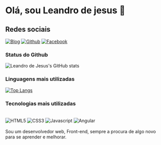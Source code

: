 # Olá, sou Leandro de jesus 👋

## Redes sociais
[![Blog](https://img.shields.io/badge/LinkedIn-0077B5?style=for-the-badge&logo=linkedin&logoColor=white)]([https://](https://www.linkedin.com/in/leandro-de-jesus-0370b6132/))
[![Github](https://img.shields.io/badge/GitHub-100000?style=for-the-badge&logo=github&logoColor=white)](https://github.com/doomquest3)
[![Facebook](https://img.shields.io/badge/Facebook-1877F2?style=for-the-badge&logo=facebook&logoColor=white)](https://www.facebook.com/leandro.jesus.50951/)


### Status do Github
![Leandro de Jesus's GitHub stats](https://github-readme-stats.vercel.app/api?username=doomquest3&show_icons=true&theme=tokyonight)

### Linguagens mais utilizadas

[![Top Langs](https://github-readme-stats.vercel.app/api/top-langs/?username=doomquest3&layout=donut-vertical)](https://github.com/anuraghazra/github-readme-stats)

### Tecnologias mais utilizadas

<div style="display: inline_block"></br>
    <img align="center" src="https://img.shields.io/badge/HTML-239120?style=for-the-badge&logo=html5&logoColor=white" alt="HTML5">
    <img align="center" src="https://img.shields.io/badge/CSS-239120?&style=for-the-badge&logo=css3&logoColor=white" alt="CSS3">
    <img align="center" src="https://img.shields.io/badge/JavaScript-F7DF1E?style=for-the-badge&logo=javascript&logoColor=black" alt="Javascript">
    <img align="center" src="https://img.shields.io/badge/Angular-DD0031?style=for-the-badge&logo=angular&logoColor=white" alt="Angular">

</div>
</br>
Sou um desenvolvedor web, Front-end, sempre a procura de algo novo para se aprender e melhorar.
